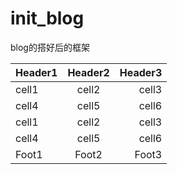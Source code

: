 init_blog
=========

blog的搭好后的框架


| Header1 | Header2 | Header3 |
|:--------|:-------:|--------:|
| cell1   | cell2   | cell3   |
| cell4   | cell5   | cell6   |
| cell1   | cell2   | cell3   |
| cell4   | cell5   | cell6   |
| Foot1   | Foot2   | Foot3
